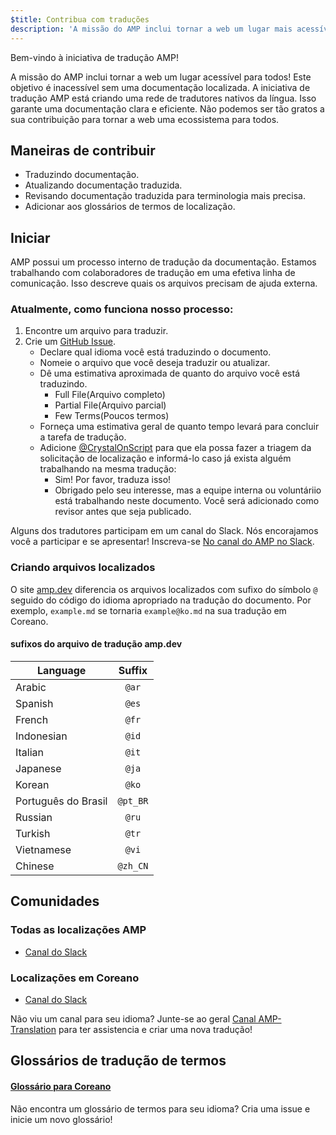 ```yaml
---
$title: Contribua com traduções
description: 'A missão do AMP inclui tornar a web um lugar mais acessível para todos, e não podemos atigir esse objetivo sem uma documentação localizada. A tradução da documentação AMP é um processo essencial que ajuda no sucesso e na saúde da comunidade AMP.'
---
```


Bem-vindo à iniciativa de tradução AMP!

A missão do AMP inclui tornar a web um lugar acessível para todos! Este objetivo é inacessível sem uma documentação localizada. A iniciativa de tradução AMP está criando uma rede de tradutores nativos da língua. Isso garante uma documentação clara e eficiente. Não podemos ser tão gratos a sua contribuição para tornar a web uma ecossistema para todos.

## Maneiras de contribuir

- Traduzindo documentação.
- Atualizando documentação traduzida.
- Revisando documentação traduzida para terminologia mais precisa.
- Adicionar aos glossários de termos de localização.

## Iniciar

AMP possui um processo interno de tradução da documentação. Estamos trabalhando com colaboradores de tradução em uma efetiva linha de comunicação. Isso descreve quais os arquivos precisam de ajuda externa.

### Atualmente, como funciona nosso processo:

1. Encontre um arquivo para traduzir.
1. Crie um [GitHub Issue](https://github.com/ampproject/docs/issues/new).
   - Declare qual idioma você está traduzindo o documento.
   - Nomeie o arquivo que você deseja traduzir ou atualizar.
   - Dê uma estimativa aproximada de quanto do arquivo você está traduzindo.
     - Full File(Arquivo completo)
     - Partial File(Arquivo parcial)
     - Few Terms(Poucos termos)
   - Forneça uma estimativa geral de quanto tempo levará para concluir a tarefa de tradução.
   - Adicione [@CrystalOnScript](https://github.com/CrystalOnScript) para que ela possa fazer a triagem da solicitação de localização e informá-lo caso já exista alguém trabalhando na mesma tradução:
     - Sim! Por favor, traduza isso!
     - Obrigado pelo seu interesse, mas a equipe interna ou voluntáriio está trabalhando neste documento. Você será adicionado como revisor antes que seja publicado.

Alguns dos tradutores participam em um canal do Slack. Nós encorajamos você a participar e se apresentar! Inscreva-se [No canal do AMP no Slack](https://docs.google.com/forms/d/e/1FAIpQLSd83J2IZA6cdR6jPwABGsJE8YL4pkypAbKMGgUZZriU7Qu6Tg/viewform?fbzx=4406980310789882877).

### Criando arquivos localizados

O site [amp.dev](https://amp.dev/) diferencia os arquivos localizados com sufixo do símbolo `@` seguido do código do idioma apropriado na tradução do documento. Por exemplo, `example.md` se tornaria `example@ko.md` na sua tradução em Coreano.

#### sufixos do arquivo de tradução amp.dev

| Language            |  Suffix  |
| ------------------- | :------: |
| Arabic              |  `@ar`   |
| Spanish             |  `@es`   |
| French              |  `@fr`   |
| Indonesian          |  `@id`   |
| Italian             |  `@it`   |
| Japanese            |  `@ja`   |
| Korean              |  `@ko`   |
| Português do Brasil | `@pt_BR` |
| Russian             |  `@ru`   |
| Turkish             |  `@tr`   |
| Vietnamese          |  `@vi`   |
| Chinese             | `@zh_CN` |

## Comunidades

### Todas as localizações AMP

- [Canal do Slack](https://amphtml.slack.com/messages/CCVMH4ZMF)

### Localizações em Coreano

- [Canal do Slack](https://amphtml.slack.com/messages/CCR8RFVUH)

Não viu um canal para seu idioma? Junte-se ao geral [Canal AMP-Translation](https://amphtml.slack.com/messages/CCVMH4ZMF/details/) para ter assistencia e criar uma nova tradução!

## Glossários de tradução de termos

#### [Glossário para Coreano](https://github.com/ampproject/docs/blob/master/glossaries/KOREAN.md)

Não encontra um glossário de termos para seu idioma? Cria uma issue e inicie um novo glossário!
